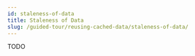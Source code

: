 ```yaml
---
id: staleness-of-data
title: Staleness of Data
slug: /guided-tour/reusing-cached-data/staleness-of-data/
---
```

TODO
